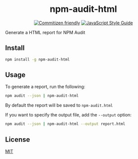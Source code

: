 <center>
<h1>npm-audit-html</h1>

[![Commitizen friendly](https://img.shields.io/badge/commitizen-friendly-brightgreen.svg)](http://commitizen.github.io/cz-cli/)
[![JavaScript Style Guide](https://img.shields.io/badge/code_style-standard-brightgreen.svg)](https://standardjs.com)

</center>

Generate a HTML report for NPM Audit

## Install

```bash
npm install -g npm-audit-html
```

## Usage

To generate a report, run the following:

```bash
npm audit --json | npm-audit-html
```

By default the report will be saved to `npm-audit.html`

If you want to specify the output file, add the `--output` option:

```bash
npm audit --json | npm-audit-html --output report.html
```

## License

[MIT](LICENSE)
